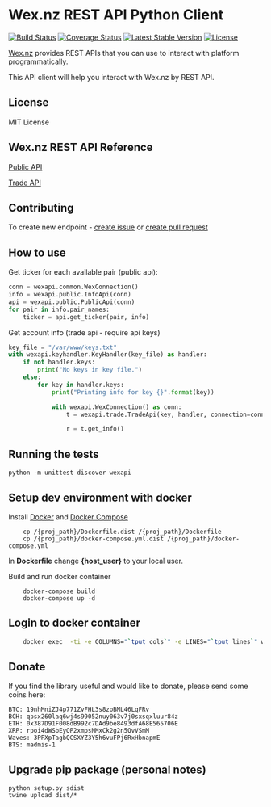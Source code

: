 # Wex.nz REST API Python Client

[![Build Status][testing-image]][testing-link]
[![Coverage Status][coverage-image]][coverage-link]
[![Latest Stable Version][package-image]][package-link]
[![License][license-image]][license-link]


[Wex.nz](https://wex.nz/api/3/docs) provides REST APIs that you can use
 to interact with platform programmatically.

This API client will help you interact with Wex.nz by REST API. 


## License

MIT License


## Wex.nz REST API Reference

[Public API](https://wex.nz/api/3/docs)

[Trade API](https://wex.nz/tapi/docs)


## Contributing
To create new endpoint - [create issue](https://github.com/madmis/wexapi/issues/new) 
or [create pull request](https://github.com/madmis/wexapi/compare)


## How to use

Get ticker for each available pair (public api):

```python
conn = wexapi.common.WexConnection()
info = wexapi.public.InfoApi(conn)
api = wexapi.public.PublicApi(conn)
for pair in info.pair_names:
    ticker = api.get_ticker(pair, info)
```

Get account info (trade api - require api keys)

```python
key_file = "/var/www/keys.txt"
with wexapi.keyhandler.KeyHandler(key_file) as handler:
    if not handler.keys:
        print("No keys in key file.")
    else:
        for key in handler.keys:
            print("Printing info for key {}".format(key))

            with wexapi.WexConnection() as conn:
                t = wexapi.trade.TradeApi(key, handler, connection=conn)

                r = t.get_info()
```


## Running the tests

    python -m unittest discover wexapi


## Setup dev environment with docker

Install [Docker](https://docs.docker.com/install/) and [Docker Compose](https://docs.docker.com/compose/install/)

```
    cp /{proj_path}/Dockerfile.dist /{proj_path}/Dockerfile 
    cp /{proj_path}/docker-compose.yml.dist /{proj_path}/docker-compose.yml 
```

In **Dockerfile** change **{host_user}** to your local user.

Build and run docker container

```
    docker-compose build 
    docker-compose up -d 
```


## Login to docker container
```bash
    docker exec  -ti -e COLUMNS="`tput cols`" -e LINES="`tput lines`" wexapi_wexapi_1 bash
```


## Donate
If you find the library useful and would like to donate, please send some coins here:

```
BTC: 19nhMniZJ4p771ZvFHL3s8zoBML46LqFRv
BCH: qpsx260laq6wj4s99052nuy063v7j0sxsqxluur84z
ETH: 0x387D91F008dB992c7DAd9be8493dfA68E565706E
XRP: rpoi4dWSbEyQP2xmpsNMxCk2g2n5QvVSmM
Waves: 3PPXpTagbQCSXYZ3Y5h6vuFPj6RxHbnapmE
BTS: madmis-1
```


## Upgrade pip package (personal notes)
    
    python setup.py sdist
    twine upload dist/*





[testing-link]: https://travis-ci.org/madmis/wexapi
[testing-image]: https://travis-ci.org/madmis/wexapi.svg?branch=master

[coverage-link]: https://coveralls.io/github/madmis/wexapi?branch=master
[coverage-image]: https://coveralls.io/repos/github/madmis/wexapi/badge.svg?branch=master

[package-link]: https://pypi.org/project/wexapi/
[package-image]: https://img.shields.io/pypi/v/wexapi.svg?style=flat-square

[license-image]: https://img.shields.io/github/license/madmis/wexapi.svg
[license-link]: https://github.com/madmis/wexapi/blob/master/LICENSE.TXT
